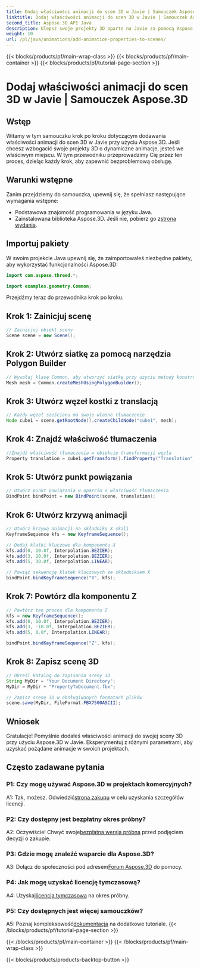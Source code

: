 ```yaml
---
title: Dodaj właściwości animacji do scen 3D w Javie | Samouczek Aspose.3D
linktitle: Dodaj właściwości animacji do scen 3D w Javie | Samouczek Aspose.3D
second_title: Aspose.3D API Java
description: Ulepsz swoje projekty 3D oparte na Javie za pomocą Aspose.3D. Postępuj zgodnie z naszym samouczkiem, aby bezproblemowo dodawać właściwości animacji.
weight: 10
url: /pl/java/animations/add-animation-properties-to-scenes/
---
```


{{< blocks/products/pf/main-wrap-class >}}
{{< blocks/products/pf/main-container >}}
{{< blocks/products/pf/tutorial-page-section >}}

# Dodaj właściwości animacji do scen 3D w Javie | Samouczek Aspose.3D

## Wstęp

Witamy w tym samouczku krok po kroku dotyczącym dodawania właściwości animacji do scen 3D w Javie przy użyciu Aspose.3D. Jeśli chcesz wzbogacić swoje projekty 3D o dynamiczne animacje, jesteś we właściwym miejscu. W tym przewodniku przeprowadzimy Cię przez ten proces, dzieląc każdy krok, aby zapewnić bezproblemową obsługę.

## Warunki wstępne

Zanim przejdziemy do samouczka, upewnij się, że spełniasz następujące wymagania wstępne:

- Podstawowa znajomość programowania w języku Java.
-  Zainstalowana biblioteka Aspose.3D. Jeśli nie, pobierz go z[strona wydania](https://releases.aspose.com/3d/java/).

## Importuj pakiety

W swoim projekcie Java upewnij się, że zaimportowałeś niezbędne pakiety, aby wykorzystać funkcjonalności Aspose.3D:

```java
import com.aspose.threed.*;

import examples.geometry.Common;
```

Przejdźmy teraz do przewodnika krok po kroku.

## Krok 1: Zainicjuj scenę

```java
// Zainicjuj obiekt sceny
Scene scene = new Scene();
```

## Krok 2: Utwórz siatkę za pomocą narzędzia Polygon Builder

```java
// Wywołaj klasę Common, aby utworzyć siatkę przy użyciu metody konstruktora wielokątów, aby ustawić instancję siatki
Mesh mesh = Common.createMeshUsingPolygonBuilder();
```

## Krok 3: Utwórz węzeł kostki z translacją

```java
// Każdy węzeł sześcianu ma swoje własne tłumaczenie
Node cube1 = scene.getRootNode().createChildNode("cube1", mesh);
```

## Krok 4: Znajdź właściwość tłumaczenia

```java
//Znajdź właściwość tłumaczenia w obiekcie transformacji węzła
Property translation = cube1.getTransform().findProperty("Translation");
```

## Krok 5: Utwórz punkt powiązania

```java
// Utwórz punkt powiązania w oparciu o właściwość tłumaczenia
BindPoint bindPoint = new BindPoint(scene, translation);
```

## Krok 6: Utwórz krzywą animacji

```java
// Utwórz krzywą animacji na składniku X skali
KeyframeSequence kfs = new KeyframeSequence();

// Dodaj klatki kluczowe dla komponentu X
kfs.add(0, 10.0f, Interpolation.BEZIER);
kfs.add(3, 20.0f, Interpolation.BEZIER);
kfs.add(5, 30.0f, Interpolation.LINEAR);

// Powiąż sekwencję klatek kluczowych ze składnikiem X
bindPoint.bindKeyframeSequence("X", kfs);
```

## Krok 7: Powtórz dla komponentu Z

```java
// Powtórz ten proces dla komponentu Z
kfs = new KeyframeSequence();
kfs.add(0, 10.0f, Interpolation.BEZIER);
kfs.add(3, -10.0f, Interpolation.BEZIER);
kfs.add(5, 0.0f, Interpolation.LINEAR);

bindPoint.bindKeyframeSequence("Z", kfs);
```

## Krok 8: Zapisz scenę 3D

```java
// Określ katalog do zapisania sceny 3D
String MyDir = "Your Document Directory";
MyDir = MyDir + "PropertyToDocument.fbx";

// Zapisz scenę 3D w obsługiwanych formatach plików
scene.save(MyDir, FileFormat.FBX7500ASCII);
```

## Wniosek

Gratulacje! Pomyślnie dodałeś właściwości animacji do swojej sceny 3D przy użyciu Aspose.3D w Javie. Eksperymentuj z różnymi parametrami, aby uzyskać pożądane animacje w swoich projektach.

## Często zadawane pytania

### P1: Czy mogę używać Aspose.3D w projektach komercyjnych?

 A1: Tak, możesz. Odwiedzić[strona zakupu](https://purchase.aspose.com/buy) w celu uzyskania szczegółów licencji.

### P2: Czy dostępny jest bezpłatny okres próbny?

 A2: Oczywiście! Chwyć swoje[bezpłatna wersja próbna](https://releases.aspose.com/) przed podjęciem decyzji o zakupie.

### P3: Gdzie mogę znaleźć wsparcie dla Aspose.3D?

A3: Dołącz do społeczności pod adresem[Forum Aspose.3D](https://forum.aspose.com/c/3d/18) do pomocy.

### P4: Jak mogę uzyskać licencję tymczasową?

 A4: Uzyskaj[licencja tymczasowa](https://purchase.aspose.com/temporary-license/) na okres próbny.

### P5: Czy dostępnych jest więcej samouczków?

 A5: Poznaj kompleksowość[dokumentacja](https://reference.aspose.com/3d/java/) na dodatkowe tutoriale.
{{< /blocks/products/pf/tutorial-page-section >}}

{{< /blocks/products/pf/main-container >}}
{{< /blocks/products/pf/main-wrap-class >}}

{{< blocks/products/products-backtop-button >}}
